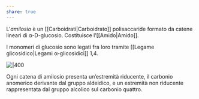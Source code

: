 ```yaml
---
share: true
---
```

L’*amilosio* è un [[Carboidrati|Carboidrato]] polisaccaride formato da catene lineari di α-D-glucosio. Costituisce l’[[Amido|Amido]].

I monomeri di glucosio sono legati fra loro tramite [[Legame glicosidico|Legami α-glicosidici]] 1,4.

![|400](1fdfe0788fc6ad3e4332f1b882aa32c4_MD5%201.png)


Ogni catena di amilosio presenta un’estremità riducente, il carbonio anomerico derivante dal gruppo aldeidico, e un estremità non riducente rappresentata dal gruppo alcolico sul carbonio quattro.
